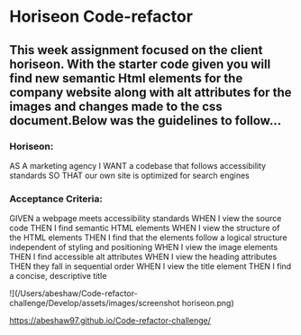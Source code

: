 # Horiseon Code-refactor

## This week assignment focused on the client horiseon. With the starter code given you will find new semantic Html elements for the company website along with alt attributes for the images and changes made to the css document.Below was the guidelines to follow...

### Horiseon:

AS A marketing agency
I WANT a codebase that follows accessibility standards
SO THAT our own site is optimized for search engines


### Acceptance Criteria:

GIVEN a webpage meets accessibility standards
WHEN I view the source code
THEN I find semantic HTML elements
WHEN I view the structure of the HTML elements
THEN I find that the elements follow a logical structure independent of styling and positioning
WHEN I view the image elements
THEN I find accessible alt attributes
WHEN I view the heading attributes
THEN they fall in sequential order
WHEN I view the title element
THEN I find a concise, descriptive title

!](/Users/abeshaw/Code-refactor-challenge/Develop/assets/images/screenshot horiseon.png)

https://abeshaw97.github.io/Code-refactor-challenge/

